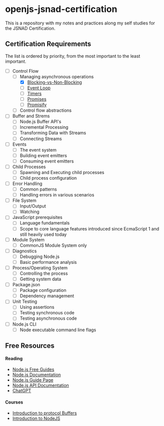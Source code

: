 # openjs-jsnad-certification
This is a repository with my notes and practices along my self studies for the JSNAD Certification.

## Certification Requirements

The list is ordered by priority, from the most important to the least important.

- [ ] Control Flow
  - [ ] Managing asynchronous operations
    - [x] [Blocking-vs-Non-Blocking](https://nodejs.org/en/docs/guides/blocking-vs-non-blocking)
    - [ ] [Event Loop](https://nodejs.org/en/docs/guides/event-loop-timers-and-nexttick)
    - [ ] [Timers](https://nodejs.org/en/docs/guides/timers-in-node)
    - [ ] [Promises](https://nodejs.org/en/docs/guides/dont-block-the-event-loop)
    - [ ] [Promisify](https://nodejs.org/api/util.html#utilpromisifyoriginal)
  - [ ] Control flow abstractions
- [ ] Buffer and Strems
  - [ ] Node.js Buffer API's
  - [ ] Incremental Processing
  - [ ] Transforming Data with Streams
  - [ ] Connecting Streams
- [ ] Events
  - [ ] The event system
  - [ ] Building event emitters
  - [ ] Consuming event emitters
- [ ] Child Processes
  - [ ] Spawning and Executing child processes
  - [ ] Child process configuration
- [ ] Error Handling
  - [ ] Common patterns
  - [ ] Handling errors in various scenarios
- [ ] File System
  - [ ] Input/Output
  - [ ] Watching
- [ ] JavaScript prerequisites
  - [ ] Language fundamentals
  - [ ] Scope to core language features introduced since EcmaScript 1 and still heavily used today
- [ ] Module System
  - [ ] CommonJS Module System only
- [ ] Diagnostics
  - [ ] Debugging Node.js
  - [ ] Basic performance analysis
- [ ] Process/Operating System
  - [ ] Controlling the process
  - [ ] Getting system data
- [ ] Package.json
  - [ ] Package configuration
  - [ ] Dependency management
- [ ] Unit Testing
  - [ ] Using assertions
  - [ ] Testing synchronous code
  - [ ] Testing asynchronous code
- [ ] Node.js CLI
  - [ ] Node executable command line flags

## Free Resources

#### Reading
- [Node.js Free Guides](https://nodejs.dev/learn)
- [Node.js Documentation](https://nodejs.org/en/docs/)
- [Node.js Guide Page](https://nodejs.org/en/docs/guides)
- [Node.js API Documentation](https://nodejs.org/api/)
- [ChatGPT](https://chat.openai.com)

#### Courses
- [Introduction to protocol Buffers](https://training.linuxfoundation.org/training/introduction-to-protocol-buffers-lfs145/)
- [Introduction to NodeJS](https://training.linuxfoundation.org/training/introduction-to-nodejs-lfw111/)
